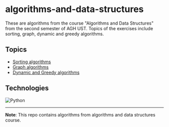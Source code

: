 # algorithms-and-data-structures
These are algorithms from the course "Algorithms and Data Structures" from the second semester of AGH UST. Topics of the exercises include sorting, graph, dynamic and greedy algorithms.

## Topics
- [Sorting algorithms](https://github.com/piechnikk/algorithms-and-data-structures/tree/master/1_sorting_algorithms)
- [Graph algorithms](https://github.com/piechnikk/algorithms-and-data-structures/tree/master/2_graph_algorithms)
- [Dynamic and Greedy algorithms](https://github.com/piechnikk/algorithms-and-data-structures/tree/master/3_dynamic_and_greedy_algorithms)

## Technologies

<div>
    <img src="https://img.shields.io/badge/Python-FFD43B?style=for-the-badge&logo=python&logoColor=blue" alt="Python">
</div>

---

**Note**: This repo contains algorithms from algorithms and data structures course.
